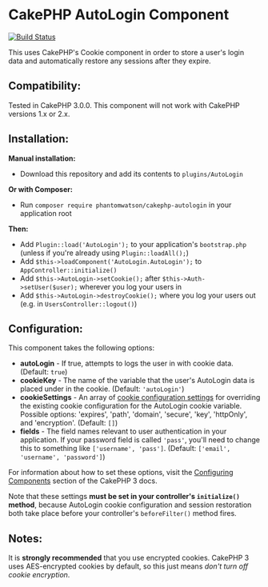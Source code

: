 CakePHP AutoLogin Component
===========================

[![Build Status](https://travis-ci.org/PhantomWatson/CakePHP-AutoLoginComponent.svg?branch=development)](https://travis-ci.org/PhantomWatson/CakePHP-AutoLoginComponent)

This uses CakePHP's Cookie component in order to store a user's login data and automatically restore any sessions after they expire.

Compatibility:
--------------

Tested in CakePHP 3.0.0. This component will not work with CakePHP versions 1.x or 2.x.

Installation:
--------------------

**Manual installation:**

 - Download this repository and add its contents to `plugins/AutoLogin`

**Or with Composer:**

 - Run `composer require phantomwatson/cakephp-autologin` in your application root

**Then:**

 - Add `Plugin::load('AutoLogin');` to your application's `bootstrap.php` (unless if you're already using `Plugin::loadAll();`)
 - Add `$this->loadComponent('AutoLogin.AutoLogin');` to `AppController::initialize()`
 - Add `$this->AutoLogin->setCookie();` after `$this->Auth->setUser($user);` wherever you log your users in
 - Add `$this->AutoLogin->destroyCookie();` where you log your users out (e.g. in `UsersController::logout()`)

Configuration:
--------------

This component takes the following options:

 - **autoLogin** - If true, attempts to logs the user in with cookie data. (Default: `true`)
 - **cookieKey** - The name of the variable that the user's AutoLogin data is placed under in the cookie. (Default: `'autoLogin'`)
 - **cookieSettings** - An array of [cookie configuration settings](http://book.cakephp.org/3.0/en/controllers/components/cookie.html#configuring-cookies) for overriding the existing cookie configuration for the AutoLogin cookie variable. Possible options: 'expires', 'path', 'domain', 'secure', 'key', 'httpOnly', and 'encryption'. (Default: `[]`)
 - **fields** - The field names relevant to user authentication in your application. If your password field is called `'pass'`, you'll need to change this to something like `['username', 'pass']`. (Default: `['email', 'username', 'password']`)

For information about how to set these options, visit the [Configuring Components](http://book.cakephp.org/3.0/en/controllers/components.html#configuring-components) section of the CakePHP 3 docs.

Note that these settings **must be set in your controller's `initialize()` method**, because AutoLogin cookie configuration and session restoration both take place before your controller's `beforeFilter()` method fires.

Notes:
------

It is **strongly recommended** that you use encrypted cookies. CakePHP 3 uses AES-encrypted cookies by default, so this just means *don't turn off cookie encryption*.
